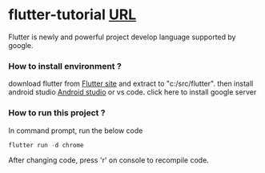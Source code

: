 # flutter-tutorial [URL](https://flutter.dev/docs/development)

Flutter is newly and powerful project develop language supported by google.
### How to install environment ?
download flutter from [Flutter site](https://storage.googleapis.com/flutter_infra/releases/stable/windows/flutter_windows_2.0.4-stable.zip) and extract to "c:/src/flutter".
then install android studio [Android studio](https://developer.android.com/studio) or vs code.
click here to install google server 
### How to run this project ?
In command prompt, run the below code
```powershell
flutter run -d chrome
```
After changing code, press 'r' on console to recompile code.